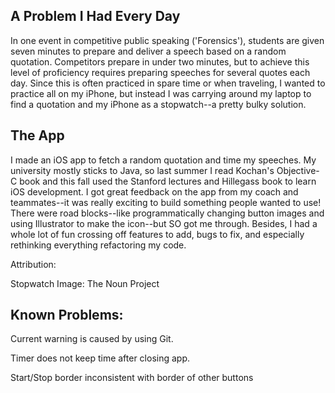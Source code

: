 A Problem I Had Every Day  
------------------------
In one event in competitive public speaking ('Forensics'), students are given seven minutes to prepare and deliver a speech based on a random quotation. Competitors prepare in under two minutes, but to achieve this level of proficiency requires preparing speeches for several quotes each day. Since this is often practiced in spare time or when traveling, I wanted to practice all on my iPhone, but instead I was carrying around my laptop to find a quotation and my iPhone as a stopwatch--a pretty bulky solution.  

The App  
-------
I made an iOS app to fetch a random quotation and time my speeches. My university mostly sticks to Java, so last summer I read Kochan's Objective-C book and this fall used the Stanford lectures and Hillegass book to learn iOS development. I got great feedback on the app from my coach and teammates--it was really exciting to build something people wanted to use! There were road blocks--like programmatically changing button images and using Illustrator to make the icon--but SO got me through. Besides, I had a whole lot of fun crossing off features to add, bugs to fix, and especially rethinking everything refactoring my code.




Attribution:

Stopwatch Image: The Noun Project



Known Problems:
-----
Current warning is caused by using Git. 

Timer does not keep time after closing app.

Start/Stop border inconsistent with border of other buttons

